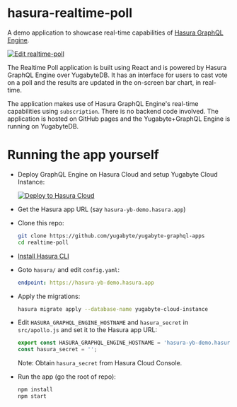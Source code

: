 # hasura-realtime-poll

A demo application to showcase real-time capabilities of [Hasura GraphQL
Engine](https://github.com/hasura/graphql-engine).

[![Edit realtime-poll](https://codesandbox.io/static/img/play-codesandbox.svg)](https://codesandbox.io/s/github/hasura/graphql-engine/tree/master/community/sample-apps/realtime-poll?fontsize=14)

The Realtime Poll application is built using React and is powered by Hasura
GraphQL Engine over YugabyteDB. It has an interface for users to cast vote on a
poll and the results are updated in the on-screen bar chart, in real-time.

The application makes use of Hasura GraphQL Engine's real-time capabilities
using `subscription`. There is no backend code involved. The application is
hosted on GitHub pages and the Yugabyte+GraphQL Engine is running on YugabyteDB.
  
# Running the app yourself

- Deploy GraphQL Engine on Hasura Cloud and setup Yugabyte Cloud Instance:
  
  [![Deploy to Hasura Cloud](https://graphql-engine-cdn.hasura.io/img/deploy_to_hasura.png)](https://cloud.hasura.io/)
- Get the Hasura app URL (say `hasura-yb-demo.hasura.app`)
- Clone this repo:
  ```bash
  git clone https://github.com/yugabyte/yugabyte-graphql-apps
  cd realtime-poll
  ```
- [Install Hasura CLI](https://hasura.io/docs/latest/graphql/core/hasura-cli/install-hasura-cli.html)
- Goto `hasura/` and edit `config.yaml`:
  ```yaml
  endpoint: https://hasura-yb-demo.hasura.app
  ```
- Apply the migrations:
  ```bash
  hasura migrate apply --database-name yugabyte-cloud-instance
  ```
- Edit `HASURA_GRAPHQL_ENGINE_HOSTNAME` and `hasura_secret` in `src/apollo.js` and set it to the
  Hasura app URL:
  ```js
  export const HASURA_GRAPHQL_ENGINE_HOSTNAME = 'hasura-yb-demo.hasura.app';
  const hasura_secret = '';
  ```
  Note: Obtain `hasura_secret` from Hasura Cloud Console.
- Run the app (go the root of repo):
  ```bash
  npm install
  npm start
  ```

